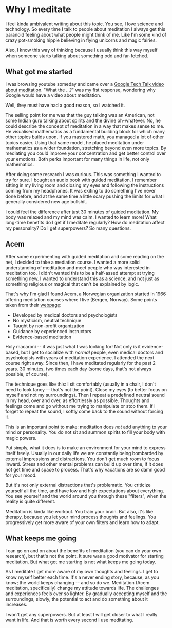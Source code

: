 # Why I meditate

I feel kinda ambivalent writing about this topic. You see, I love science and
technology. So every time I talk to people about meditation I always get this
paranoid feeling about what people might think of me. Like I'm some kind of
crazy pot-smoking hippie believing in flying unicorns and magic fairies.

Also, I know this way of thinking because I usually think this
way myself when someone starts talking about something odd and far-fetched.

## What got me started

I was browsing youtube someday and came over a [Google Tech Talk video about
meditation](https://www.youtube.com/watch?v=Ky7vMFB4iAs). "What the ...?" was my fist response, wondering why Google would
have a video about meditation. 

Well, they must have had a good reason, so I watched it.

The selling point for me was that the guy talking was an American, not some
Indian guru talking about spirits and the divine oh-whatever. No, he could
describe the concept of meditation in a way that makes sense to me. He
visualised mathematics as a fundamental building block for which many
other topics builds upon. If you mastered math, you managed a lot of other
topics easier. Using that same model, he placed meditation under mathematics as
a wider foundation, stretching beyond even more topics. By mediating you could
improve your concentration and get better control over your emotions. Both
perks important for many things in life, not only mathematics.

After doing some research I was curious. This was something I wanted to try for
sure. I bought an audio book with guided meditation. I remember sitting in my
living room and closing my eyes and following the instructions coming from my
headphones. It was exiting to do something I've never done before, and at the
same time a little scary pushing the limits for what I generally considered 
new age bullshit.

I could feel the difference after just 30 minutes of guided meditation. My body
was relaxed and my mind was calm. I wanted to learn more! What long-time benefits
do I get if I meditate regularly? How do meditation affect my personality? Do
I get superpowers? So many questions.

## Acem

After some experimenting with guided meditation and some reading on the net, I
decided to take a mediation course. I wanted a more solid understanding of
meditation and meet people who was interested in meditation too. I didn't
wanted this to be a half-assed attempt at trying something new. I wanted to
understand this as a science, and not just as something religious or magical
that can't be explained by logic.

That's why I'm glad I found Acem, a Norwegian organization started in 1966
offering meditation courses where I live (Bergen, Norway). Some points taken 
from their [webpage](http://acem.com):

* Developed by medical doctors and psychologists
* No mysticism, neutral technique
* Taught by non-profit organization
* Guidance by experienced instructors
* Evidence-based meditation

Holy macaroni -- it was just what I was looking for! Not only is it
evidence-based, but I get to socialize with *normal* people, even medical
doctors and psychologists with years of meditation experience.
I attended the next course right away. Since then,
I have meditated regularly for the past 2 years. 30 minutes, two times
each day (some days, that's not always possible, of course).

The technique goes like this: I sit comfortably (usually in a chair, I
don't need to look fancy -- that's not the point). Close my eyes (to better
focus on myself and not my surroundings). Then I repeat a predefined neutral
sound in my head, over and over, as effortlessly as possible. Thoughts and feelings
come and go without me trying to manipulate or stop them. If I forget to repeat
the sound, I softly come back to the sound without forcing it.

This is an important point to make: meditation does *not* add anything to your
mind or personality. You do not sit and summon spirits to fill your body with
magic powers.

Put simply, what it does is to make an environment for your mind to express itself freely.
Usually in our daily life we are constantly being bombarded by external
impressions and distractions. You don't get much room to focus inward. Stress and
other mental problems can build up over time, if it does not get time and space
to process. That's why vacations are so damn good for your mood.

But it's not only external distractions that's problematic. You criticize
yourself all the time, and have low and high expectations about everything.
You see yourself and the world around you through these "filters", when the
reality is quite different.

Meditation is kinda like workout. You train your brain. But also, it's like
therapy, because you let your mind process thoughts and feelings. You
progressively get more aware of your own filters and learn how to adapt.

## What keeps me going

I can go on and on about the benefits of meditation (you can do your own
research), but that's not the point. It sure was a good motivator for starting
meditation. But what got me starting is not what keeps me going today.

As I meditate I get more aware of my own thoughts and feelings. I get to know
myself better each time. It's a never ending story, because, as you know; the
world keeps changing -- and so do we. Meditation (Acem meditation,
specifically) change my attitude towards life. The challenges and experiences
feels ever so lighter. By gradually accepting myself and the surroundings,
slowly, the potential to act and do something about it increases.

I won't get any superpowers. But at least I will get closer to what I really
want in life. And that is worth every second I use meditating.

